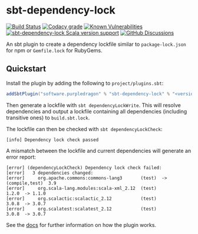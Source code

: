 # sbt-dependency-lock 

[![Build Status](https://img.shields.io/github/actions/workflow/status/stringbean/sbt-dependency-lock/ci.yml?branch=main)](https://github.com/stringbean/sbt-dependency-lock/actions/workflows/ci.yml)
[![Codacy grade](https://img.shields.io/codacy/grade/d45ca406c90c45c88a3a317563bc3302?label=codacy)](https://app.codacy.com/gh/stringbean/sbt-dependency-lock)
[![Known Vulnerabilities](https://snyk.io/test/github/stringbean/sbt-dependency-lock/badge.svg?targetFile=build.sbt)](https://snyk.io/test/github/stringbean/sbt-dependency-lock?targetFile=build.sbt)
[![sbt-dependency-lock Scala version support](https://index.scala-lang.org/stringbean/sbt-dependency-lock/sbt-dependency-lock/latest.svg)](https://index.scala-lang.org/stringbean/sbt-dependency-lock/sbt-dependency-lock) 
[![GitHub Discussions](https://img.shields.io/github/discussions/stringbean/sbt-dependency-lock)](https://github.com/stringbean/sbt-dependency-lock/discussions)

An sbt plugin to create a dependency lockfile similar to `package-lock.json` for npm or `Gemfile.lock` for RubyGems.

## Quickstart

Install the plugin by adding the following to `project/plugins.sbt`:

```scala
addSbtPlugin("software.purpledragon" % "sbt-dependency-lock" % "<version>")
```

Then generate a lockfile with `sbt dependencyLockWrite`. This will resolve dependencies and output a lockfile containing
all dependencies (including transitive ones) to `build.sbt.lock`.

The lockfile can then be checked with `sbt dependencyLockCheck`:

```text
[info] Dependency lock check passed
```

A mismatch between the lockfile and current dependencies will generate an error report:

```text
[error] (dependencyLockCheck) Dependency lock check failed:
[error]   3 dependencies changed:
[error]     org.apache.commons:commons-lang3       (test)  -> (compile,test)  3.9 
[error]     org.scala-lang.modules:scala-xml_2.12  (test)                     1.2.0  -> 1.1.0 
[error]     org.scalactic:scalactic_2.12           (test)                     3.0.8  -> 3.0.7 
[error]     org.scalatest:scalatest_2.12           (test)                     3.0.8  -> 3.0.7 
```

See the [docs](https://stringbean.github.io/sbt-dependency-lock) for further information on how the plugin works.
